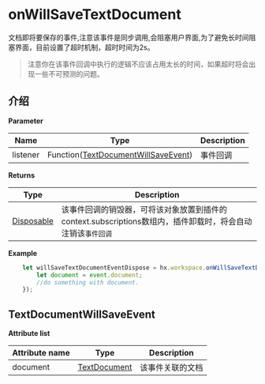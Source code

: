 # onWillSaveTextDocument

文档即将要保存的事件,注意该事件是同步调用,会阻塞用户界面,为了避免长时间阻塞界面，目前设置了超时机制，超时时间为2s。

> 注意你在该事件回调中执行的逻辑不应该占用太长的时间，如果超时将会出现一些不可预测的问题。

## 介绍

**Parameter**

|Name	|Type															|Description		|
|--			|--																	|--			|
|listener	|Function([TextDocumentWillSaveEvent](#TextDocumentWillSaveEvent))	|事件回调	|

**Returns**

|Type	|Description				|
|--			|--					|
|[Disposable](/ExtensionDocs/Api/other/Disposable)	|该事件回调的销毁器，可将该对象放置到插件的context.subscriptions数组内，插件卸载时，将会自动注销该`事件回调`	|

**Example**

``` javascript
    let willSaveTextDocumentEventDispose = hx.workspace.onWillSaveTextDocument(function(event){
        let document = event.document;
        //do something with document.
    });
```

## TextDocumentWillSaveEvent

**Attribute list**

|Attribute name		|Type										|Description						|
|--			|--												|--							|
|document	|[TextDocument](#TextDocument)					|该事件关联的文档			|